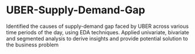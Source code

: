 # UBER-Supply-Demand-Gap

Identified the causes of supply-demand gap faced by UBER across various time periods of the day, using EDA techniques. Applied univariate, bivariate and segmented analysis to derive insights and provide potential solution to the business problem
